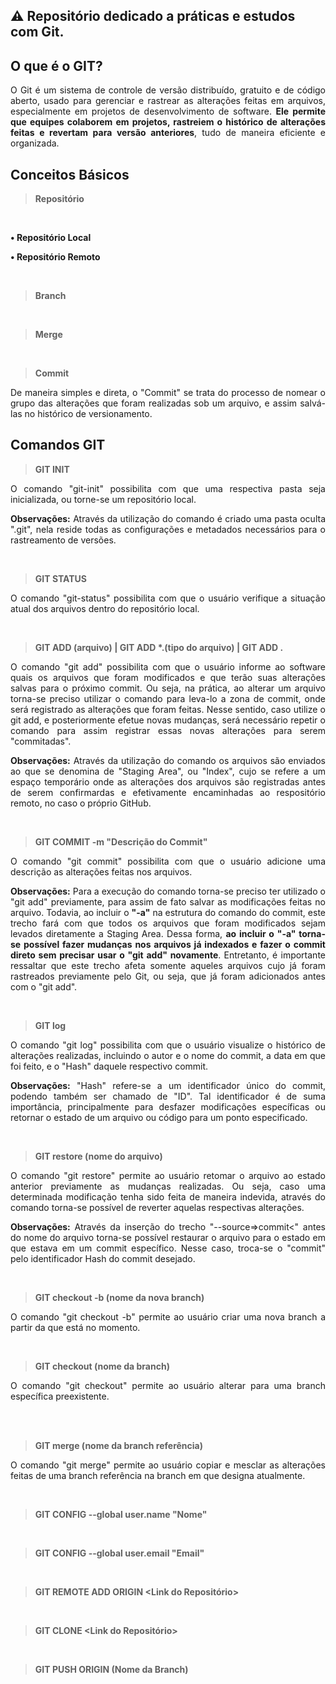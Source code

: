 ## ⚠ Repositório dedicado a práticas e estudos com Git.

## O que é o GIT?

<p align="justify">
    O Git é um sistema de controle de versão distribuído, gratuito e de código aberto, usado para gerenciar e rastrear as alterações feitas em arquivos, especialmente em projetos de desenvolvimento de software. <b>Ele permite que equipes colaborem em projetos, rastreiem o histórico de alterações feitas e revertam para versão anteriores</b>, tudo de maneira eficiente e organizada.
</p>

## Conceitos Básicos

> **Repositório**

<p align="justify">
</p>

<br>

**• Repositório Local**

**• Repositório Remoto**

<br>

> **Branch**

<p align="justify">
</p>

<br>

> **Merge**

<p align="justify">
</p>

<br>

> **Commit**

<p align="justify">
    De maneira simples e direta, o "Commit" se trata do processo de nomear o grupo das alterações que foram realizadas sob um arquivo, e assim salvá-las no histórico de versionamento.
</p>

## Comandos GIT

> **GIT INIT**

<p align="justify">
    O comando "git-init" possibilita com que uma respectiva pasta seja inicializada, ou torne-se um repositório local.
</p>

<p align="justify">
    <b>Observações:</b> Através da utilização do comando é criado uma pasta oculta ".git", nela reside todas as configurações e metadados necessários para o rastreamento de versões.
</p>

<br>

> **GIT STATUS**

<p align="justify">
    O comando "git-status" possibilita com que o usuário verifique a situação atual dos arquivos dentro do repositório local.
</p>

<br>

> <b>GIT ADD (arquivo) | GIT ADD *.(tipo do arquivo) | GIT ADD .</b>

<p align="justify">
    O comando "git add" possibilita com que o usuário informe ao software quais os arquivos que foram modificados e que terão suas alterações salvas para o próximo commit. Ou seja, na prática, ao alterar um arquivo torna-se preciso utilizar o comando para leva-lo a zona de commit, onde será registrado as alterações que foram feitas. Nesse sentido, caso utilize o git add, e posteriormente efetue novas mudanças, será necessário repetir o comando para assim registrar essas novas alterações para serem "commitadas". 
</p>

<p align="justify">
    <b>Observações:</b> Através da utilização do comando os arquivos são enviados ao que se denomina de "Staging Area", ou "Index", cujo se refere a um espaço temporário onde as alterações dos arquivos são registradas antes de serem confirmardas e efetivamente encaminhadas ao respositório remoto, no caso o próprio GitHub.
</p>

<br>

> **GIT COMMIT -m "Descrição do Commit"**

<p align="justify">
    O comando "git commit" possibilita com que o usuário adicione uma descrição as alterações feitas nos arquivos.
</p>

<p align="justify">
    <b>Observações:</b> Para a execução do comando torna-se preciso ter utilizado o "git add" previamente, para assim de fato salvar as modificações feitas no arquivo. Todavia, ao incluir o <b>"-a"</b> na estrutura do comando do commit, este trecho fará com que todos os arquivos que foram modificados sejam levados diretamente a Staging Area. Dessa forma, <b>ao incluir o "-a" torna-se possível fazer mudanças nos arquivos já indexados e fazer o commit direto sem precisar usar o "git add" novamente</b>. Entretanto, é importante ressaltar que este trecho afeta somente aqueles arquivos cujo já foram rastreados previamente pelo Git, ou seja, que já foram adicionados antes com o "git add".
</p>

<br>

> **GIT log**

<p align="justify">
    O comando "git log" possibilita com que o usuário visualize o histórico de alterações realizadas, incluindo o autor e o nome do commit, a data em que foi feito, e o "Hash" daquele respectivo commit.
</p>

<p align="justify">
    <b>Observações:</b> "Hash" refere-se a um identificador único do commit, podendo também ser chamado de "ID". Tal identificador é de suma importância, principalmente para desfazer modificações específicas ou retornar o estado de um arquivo ou código para um ponto especificado.
</p>

<br>

> **GIT restore (nome do arquivo)**

<p align="justify">
    O comando "git restore" permite ao usuário retomar o arquivo ao estado anterior previamente as mudanças realizadas. Ou seja, caso uma determinada modificação tenha sido feita de maneira indevida, através do comando torna-se possível de reverter aquelas respectivas alterações. 
</p>

<p align="justify">
    <b>Observações:</b> Através da inserção do trecho "--source=&gt;commit&lt;" antes do nome do arquivo torna-se possível restaurar o arquivo para o estado em que estava em um commit específico. Nesse caso, troca-se o "commit" pelo identificador Hash do commit desejado.
</p>

<br>

> **GIT checkout -b (nome da nova branch)**

<p align="justify">
    O comando "git checkout -b" permite ao usuário criar uma nova branch a partir da que está no momento.
</p>

<br>

> **GIT checkout (nome da branch)**

<p align="justify">
    O comando "git checkout" permite ao usuário alterar para uma branch específica preexistente.
</p>

<br>

<br>

> **GIT merge (nome da branch referência)**

<p align="justify">
    O comando "git merge" permite ao usuário copiar e mesclar as alterações feitas de uma branch referência na branch em que designa atualmente.
</p>

<br>

> **GIT CONFIG --global user.name "Nome"**

<p align="justify">
</p>

<br>

> **GIT CONFIG --global user.email "Email"**

<p align="justify">
</p>

<br>

> **GIT REMOTE ADD ORIGIN <Link do Repositório>**

<p align="justify">
</p>

<br>

> **GIT CLONE <Link do Repositório>**

<p align="justify">
</p>

<br>

> **GIT PUSH ORIGIN (Nome da Branch)**

<p align="justify">
</p>

<br>